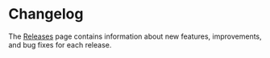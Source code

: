# Changelog

The [Releases](https://github.com/nubank/capital-gains/releases) page contains information about new features, improvements, and bug fixes for each release.
